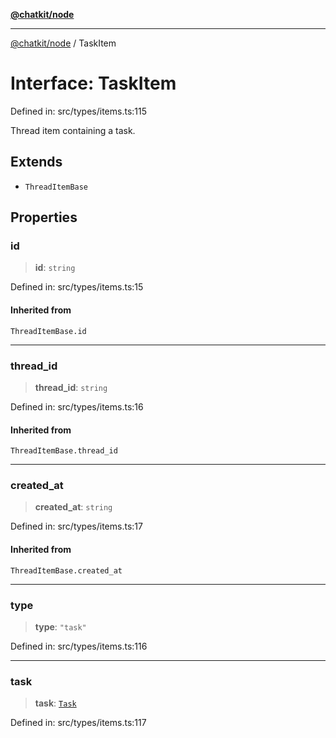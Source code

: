 [**@chatkit/node**](../README.md)

***

[@chatkit/node](../README.md) / TaskItem

# Interface: TaskItem

Defined in: src/types/items.ts:115

Thread item containing a task.

## Extends

- `ThreadItemBase`

## Properties

### id

> **id**: `string`

Defined in: src/types/items.ts:15

#### Inherited from

`ThreadItemBase.id`

***

### thread\_id

> **thread\_id**: `string`

Defined in: src/types/items.ts:16

#### Inherited from

`ThreadItemBase.thread_id`

***

### created\_at

> **created\_at**: `string`

Defined in: src/types/items.ts:17

#### Inherited from

`ThreadItemBase.created_at`

***

### type

> **type**: `"task"`

Defined in: src/types/items.ts:116

***

### task

> **task**: [`Task`](../type-aliases/Task.md)

Defined in: src/types/items.ts:117
